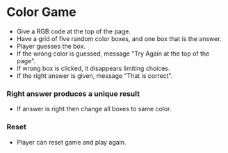 # Color Game

* Give a RGB code at the top of the page.
* Have a grid of five random color boxes, and one box that is the answer.
* Player guesses the box.
* If the wrong color is guessed, message "Try Again at the top of the page".
* If wrong box is clicked, it disappears limiting choices.
* If the right answer is given, message "That is correct".

### Right answer produces a unique result
* If answer is right then change all boxes to same color.

### Reset
* Player can reset game and play again.
